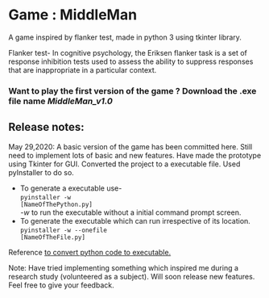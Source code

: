 <html>
<head>
<meta name="google-site-verification" content="y9w7d9GH1y7qn5LPpB2L36LSFh1xGxcg4k542inOuoM" />
 </head>
 
 <body>
<h1>Game : MiddleMan</h1>
A game inspired by flanker test, made in python 3 using tkinter library.

Flanker test- In cognitive psychology, the Eriksen flanker task is a set of response inhibition tests used to assess the ability to suppress responses that are inappropriate in a particular context.

<h3>Want to play the first version of the game ? Download the .exe file name <i>MiddleMan_v1.0</i> </h3>

<h2>Release notes:</h2>

May 29,2020: A basic version of the game has been committed here. Still need to implement lots of basic and new features. Have made the prototype using Tkinter for GUI.
Converted the project to a executable file. Used pyInstaller to do so.
* To generate a executable use-<br><code>pyinstaller -w [NameOfThePython.py]</code> <br> <i>-w</i> to run the executable without a initial command prompt screen.
* To generate the executable which can run irrespective of its location.<br> <code>pyinstaller -w --onefile [NameOfTheFile.py]</code>

Reference <a href="https://youtu.be/lOIJIk_maO4">to convert python code to executable. </a>

<h7>Note:</h7>
Have tried implementing something which inspired me during a research study (volunteered as a subject). Will soon release new features. Feel free to give your feedback.
</body>
</html>
